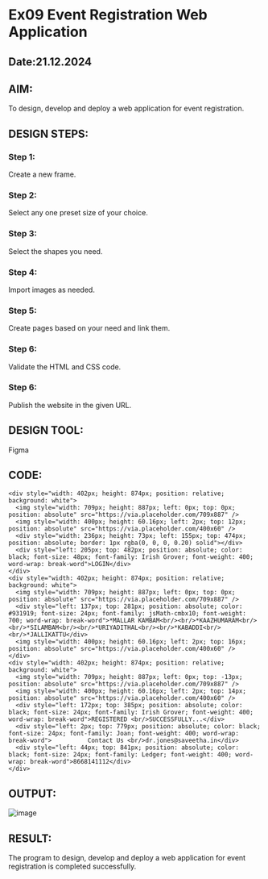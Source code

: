 # Ex09 Event Registration Web Application
## Date:21.12.2024

## AIM:
To design, develop and deploy a web application for event registration.

## DESIGN STEPS:

### Step 1:
Create a new frame.

### Step 2:
Select any one preset size of your choice.

### Step 3:
Select the shapes you need.

### Step 4:
Import images as needed.

### Step 5:
Create pages based on your need and link them.

### Step 6:

Validate the HTML and CSS code.

### Step 6:

Publish the website in the given URL.

## DESIGN TOOL:
Figma

## CODE:
```
<div style="width: 402px; height: 874px; position: relative; background: white">
  <img style="width: 709px; height: 887px; left: 0px; top: 0px; position: absolute" src="https://via.placeholder.com/709x887" />
  <img style="width: 400px; height: 60.16px; left: 2px; top: 12px; position: absolute" src="https://via.placeholder.com/400x60" />
  <div style="width: 236px; height: 73px; left: 155px; top: 474px; position: absolute; border: 1px rgba(0, 0, 0, 0.20) solid"></div>
  <div style="left: 205px; top: 482px; position: absolute; color: black; font-size: 48px; font-family: Irish Grover; font-weight: 400; word-wrap: break-word">LOGIN</div>
</div>
<div style="width: 402px; height: 874px; position: relative; background: white">
  <img style="width: 709px; height: 887px; left: 0px; top: 0px; position: absolute" src="https://via.placeholder.com/709x887" />
  <div style="left: 137px; top: 281px; position: absolute; color: #931919; font-size: 24px; font-family: jsMath-cmbx10; font-weight: 700; word-wrap: break-word">*MALLAR KAMBAM<br/><br/>*KAAZHUMARAM<br/><br/>*SILAMBAM<br/><br/>*URIYADITHAL<br/><br/>*KABADDI<br/><br/>*JALLIKATTU</div>
  <img style="width: 400px; height: 60.16px; left: 2px; top: 16px; position: absolute" src="https://via.placeholder.com/400x60" />
</div>
<div style="width: 402px; height: 874px; position: relative; background: white">
  <img style="width: 709px; height: 887px; left: 0px; top: -13px; position: absolute" src="https://via.placeholder.com/709x887" />
  <img style="width: 400px; height: 60.16px; left: 2px; top: 14px; position: absolute" src="https://via.placeholder.com/400x60" />
  <div style="left: 172px; top: 385px; position: absolute; color: black; font-size: 24px; font-family: Irish Grover; font-weight: 400; word-wrap: break-word">REGISTERED <br/>SUCCESSFULLY...</div>
  <div style="left: 2px; top: 779px; position: absolute; color: black; font-size: 24px; font-family: Joan; font-weight: 400; word-wrap: break-word">          Contact Us <br/>dr.jones@saveetha.in</div>
  <div style="left: 44px; top: 841px; position: absolute; color: black; font-size: 24px; font-family: Ledger; font-weight: 400; word-wrap: break-word">8668141112</div>
</div>
```

## OUTPUT:

![image](https://github.com/user-attachments/assets/aa6648f8-c8fa-4183-91aa-481bb819e1d1)

## RESULT:
The program to design, develop and deploy a web application for event registration is completed successfully.
